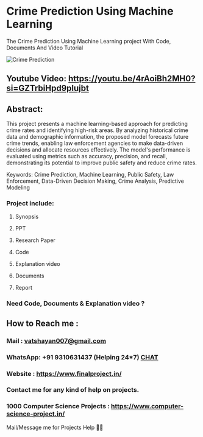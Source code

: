 # Crime Prediction Using Machine Learning
The Crime Prediction Using Machine Learning project With Code, Documents And Video Tutorial

![Crime Prediction](https://github.com/user-attachments/assets/7c6a2556-ae07-4126-a094-0f51efc47adb)

## Youtube Video: https://youtu.be/4rAoiBh2MH0?si=GZTrbiHpd9plujbt

## Abstract: 
This project presents a machine learning-based approach for predicting crime rates and identifying high-risk areas. By analyzing historical crime data and demographic information, the proposed model forecasts future crime trends, enabling law enforcement agencies to make data-driven decisions and allocate resources effectively. The model's performance is evaluated using metrics such as accuracy, precision, and recall, demonstrating its potential to improve public safety and reduce crime rates.

Keywords: Crime Prediction, Machine Learning, Public Safety, Law Enforcement, Data-Driven Decision Making, Crime Analysis, Predictive Modeling
### Project include: 

1. Synopsis

2. PPT

3. Research Paper


4. Code

5. Explanation video

6. Documents

7. Report


### Need Code, Documents & Explanation video ? 

## How to Reach me :

### Mail : vatshayan007@gmail.com 

### WhatsApp: +91 9310631437 (Helping 24*7) **[CHAT](https://wa.me/message/CHWN2AHCPMAZK1)** 

### Website : https://www.finalproject.in/

### Contact me for any kind of help on projects.
### 1000 Computer Science Projects : https://www.computer-science-project.in/


Mail/Message me for Projects Help 🙏🏻
